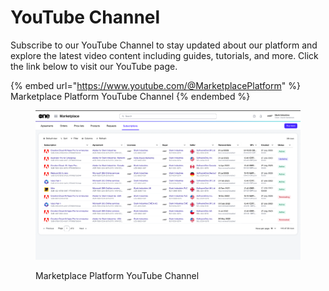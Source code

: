 # YouTube Channel

Subscribe to our YouTube Channel to stay updated about our platform and explore the latest video content including guides, tutorials, and more. Click the link below to visit our YouTube page.

{% embed url="https://www.youtube.com/@MarketplacePlatform" %}
Marketplace Platform YouTube Channel
{% endembed %}

<figure><img src="../.gitbook/assets/image (1086).png" alt=""><figcaption><p>Marketplace Platform YouTube Channel</p></figcaption></figure>
